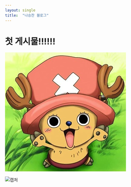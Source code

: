```yaml
---
layout: single
title:  "나승찬 블로그"
---
```


# 첫 게시물!!!!!!

![chopa](..\images\2022-11-22-first\chopa.jpg)

![캡처](https://user-images.githubusercontent.com/109573477/203675697-955aa951-dc83-4fe2-8a3a-65795631e71e.PNG)
